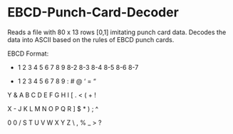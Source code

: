 # EBCD-Punch-Card-Decoder
Reads a file with 80 x 13 rows [0,1] imitating punch card data. Decodes the data into ASCII based on the rules of EBCD punch cards.

EBCD Format:
 - 1 2 3 4 5 6 7 8 9 8-2 8-3 8-4 8-5 8-6 8-7
 
 -  1 2 3 4 5 6 7 8 9 : # @ ‘ = “
 
 Y & A B C D E F G H I [ . < ( + !
 
 X - J K L M N O P Q R ]  $ * ) ; ^
 
 0 0 / S T U V W X Y Z \ , % _ > ? 
